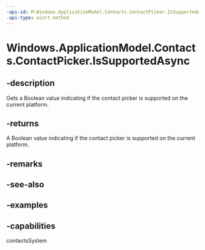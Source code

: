 ```yaml
---
-api-id: M:Windows.ApplicationModel.Contacts.ContactPicker.IsSupportedAsync
-api-type: winrt method
---
```


<!-- Method syntax.
public IAsyncOperation<bool> ContactPicker.IsSupportedAsync()
-->

# Windows.ApplicationModel.Contacts.ContactPicker.IsSupportedAsync


## -description

Gets a Boolean value indicating if the contact picker is supported on the current platform.

## -returns

A Boolean value indicating if the contact picker is supported on the current platform.

## -remarks

## -see-also

## -examples

## -capabilities

contactsSystem


